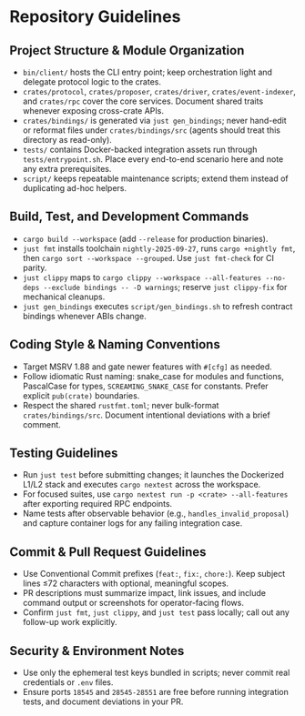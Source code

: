 # Repository Guidelines

## Project Structure & Module Organization
- `bin/client/` hosts the CLI entry point; keep orchestration light and delegate protocol logic to the crates.
- `crates/protocol`, `crates/proposer`, `crates/driver`, `crates/event-indexer`, and `crates/rpc` cover the core services. Document shared traits whenever exposing cross-crate APIs.
- `crates/bindings/` is generated via `just gen_bindings`; never hand-edit or reformat files under `crates/bindings/src` (agents should treat this directory as read-only).
- `tests/` contains Docker-backed integration assets run through `tests/entrypoint.sh`. Place every end-to-end scenario here and note any extra prerequisites.
- `script/` keeps repeatable maintenance scripts; extend them instead of duplicating ad-hoc helpers.

## Build, Test, and Development Commands
- `cargo build --workspace` (add `--release` for production binaries).
- `just fmt` installs toolchain `nightly-2025-09-27`, runs `cargo +nightly fmt`, then `cargo sort --workspace --grouped`. Use `just fmt-check` for CI parity.
- `just clippy` maps to `cargo clippy --workspace --all-features --no-deps --exclude bindings -- -D warnings`; reserve `just clippy-fix` for mechanical cleanups.
- `just gen_bindings` executes `script/gen_bindings.sh` to refresh contract bindings whenever ABIs change.

## Coding Style & Naming Conventions
- Target MSRV 1.88 and gate newer features with `#[cfg]` as needed.
- Follow idiomatic Rust naming: snake_case for modules and functions, PascalCase for types, `SCREAMING_SNAKE_CASE` for constants. Prefer explicit `pub(crate)` boundaries.
- Respect the shared `rustfmt.toml`; never bulk-format `crates/bindings/src`. Document intentional deviations with a brief comment.

## Testing Guidelines
- Run `just test` before submitting changes; it launches the Dockerized L1/L2 stack and executes `cargo nextest` across the workspace.
- For focused suites, use `cargo nextest run -p <crate> --all-features` after exporting required RPC endpoints.
- Name tests after observable behavior (e.g., `handles_invalid_proposal`) and capture container logs for any failing integration case.

## Commit & Pull Request Guidelines
- Use Conventional Commit prefixes (`feat:`, `fix:`, `chore:`). Keep subject lines ≤72 characters with optional, meaningful scopes.
- PR descriptions must summarize impact, link issues, and include command output or screenshots for operator-facing flows.
- Confirm `just fmt`, `just clippy`, and `just test` pass locally; call out any follow-up work explicitly.

## Security & Environment Notes
- Use only the ephemeral test keys bundled in scripts; never commit real credentials or `.env` files.
- Ensure ports `18545` and `28545-28551` are free before running integration tests, and document deviations in your PR.
